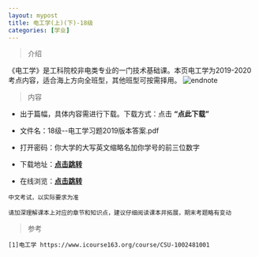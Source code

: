 ```yaml
---
layout: mypost
title: 电工学(上)(下)-18级
categories: [学业]
---
```

> 介绍

《电工学》是工科院校非电类专业的一门技术基础课。本页电工学为2019-2020考点内容，适合海上方向全班型，其他班型可按需择用。
![endnote](https://edu-image.nosdn.127.net/99599549F25A7FE6E86167F085D7B650.jpg?imageView&thumbnail=510y288&quality=100)


>内容 

- 出于篇幅，具体内容需进行下载。下载方式：点击  **“点此下载”**

- 文件名：18级--电工学习题2019版本答案.pdf

- 打开密码：你大学的大写英文缩略名加你学号的前三位数字

- 下载地址：**[点击跳转](https://zhuifengyi.coding.net/p/MESC_doc/d/MESC_doc/git/blob/master/18%E7%BA%A7--%E7%94%B5%E5%B7%A5%E5%AD%A6%E4%B9%A0%E9%A2%982019%E7%89%88%E6%9C%AC%E7%AD%94%E6%A1%88.pdf)**

- 在线浏览：**[点击跳转](https://docs.qq.com/pdf/DYm5RSGJCR1BIeFhl)**


```
中文考试，以实际要求为准
```

```
请加深理解课本上对应的章节和知识点，建议仔细阅读课本并拓展，期末考题略有变动
```


> 参考

```
[1]电工学 https://www.icourse163.org/course/CSU-1002481001
```


